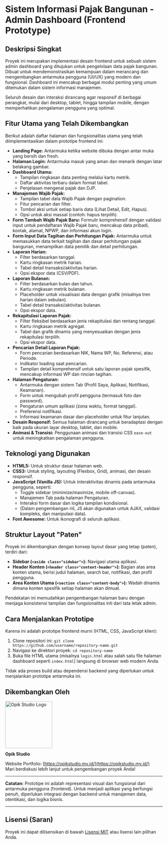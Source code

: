 # Sistem Informasi Pajak Bangunan - Admin Dashboard (Frontend Prototype)

## Deskripsi Singkat

Proyek ini merupakan implementasi desain frontend untuk sebuah sistem admin dashboard yang ditujukan untuk pengelolaan data pajak bangunan. Dibuat untuk mendemonstrasikan kemampuan dalam merancang dan mengembangkan antarmuka pengguna (UI/UX) yang modern dan fungsional. Dashboard ini mencakup berbagai modul penting yang umum ditemukan dalam sistem informasi manajemen.

Seluruh desain dan interaksi dirancang agar responsif di berbagai perangkat, mulai dari desktop, tablet, hingga tampilan mobile, dengan memperhatikan pengalaman pengguna yang optimal.

## Fitur Utama yang Telah Dikembangkan

Berikut adalah daftar halaman dan fungsionalitas utama yang telah diimplementasikan dalam prototipe frontend ini:

- **Landing Page:** Antarmuka ketika website dibuka dengan antar muka yang bersih dan fresh.
- **Halaman Login:** Antarmuka masuk yang aman dan menarik dengan latar belakang gambar.
- **Dashboard Utama:**
  - Tampilan ringkasan data penting melalui kartu metrik.
  - Daftar aktivitas terbaru dalam format tabel.
  - Penjelasan mengenai pajak dan DJP.
- **Manajemen Wajib Pajak:**
  - Tampilan tabel data Wajib Pajak dengan pagination.
  - Fitur pencarian dan filter.
  - Tombol aksi untuk setiap baris data (Lihat Detail, Edit, Hapus).
  - Opsi untuk aksi massal (contoh: hapus terpilih).
- **Form Tambah Wajib Pajak Baru:** Formulir komprehensif dengan validasi input untuk pendaftaran Wajib Pajak baru, mencakup data pribadi, kontak, alamat, NPWP, dan informasi akun login.
- **Form Input Data Tagihan dan Perhitungan Pajak:** Antarmuka untuk memasukkan data terkait tagihan dan dasar perhitungan pajak bangunan, menampilkan data pemilik dan detail perhitungan.
- **Laporan Harian:**
  - Filter berdasarkan tanggal.
  - Kartu ringkasan metrik harian.
  - Tabel detail transaksi/aktivitas harian.
  - Opsi ekspor data (CSV/PDF).
- **Laporan Bulanan:**
  - Filter berdasarkan bulan dan tahun.
  - Kartu ringkasan metrik bulanan.
  - Placeholder untuk visualisasi data dengan grafik (misalnya tren harian dalam sebulan).
  - Tabel detail transaksi/aktivitas bulanan.
  - Opsi ekspor data.
- **Rekapitulasi Laporan Pajak:**
  - Filter fleksibel berdasarkan jenis rekapitulasi dan rentang tanggal.
  - Kartu ringkasan metrik agregat.
  - Tabel dan grafik dinamis yang menyesuaikan dengan jenis rekapitulasi terpilih.
  - Opsi ekspor data.
- **Pencarian Detail Laporan Pajak:**
  - Form pencarian berdasarkan NIK, Nama WP, No. Referensi, atau Periode.
  - Indikator loading saat pencarian.
  - Tampilan detail komprehensif untuk satu laporan pajak spesifik, mencakup informasi WP dan rincian tagihan.
- **Halaman Pengaturan:**
  - Antarmuka dengan sistem Tab (Profil Saya, Aplikasi, Notifikasi, Keamanan).
  - Form untuk mengubah profil pengguna (termasuk foto dan password).
  - Pengaturan umum aplikasi (zona waktu, format tanggal).
  - Preferensi notifikasi.
  - Informasi keamanan dasar dan placeholder untuk fitur lanjutan.
- **Desain Responsif:** Semua halaman dirancang untuk beradaptasi dengan baik pada ukuran layar desktop, tablet, dan mobile.
- **Animasi & Transisi:** Penggunaan animasi dan transisi CSS `ease-out` untuk meningkatkan pengalaman pengguna.

## Teknologi yang Digunakan

- **HTML5:** Untuk struktur dasar halaman web.
- **CSS3:** Untuk styling, layouting (Flexbox, Grid), animasi, dan desain responsif.
- **JavaScript (Vanilla JS):** Untuk interaktivitas dinamis pada antarmuka pengguna, seperti:
  - Toggle sidebar (minimize/maximize, mobile off-canvas).
  - Manajemen Tab pada halaman Pengaturan.
  - Interaksi form dasar dan logika tampilan kondisional.
  - (Dalam pengembangan riil, JS akan digunakan untuk AJAX, validasi kompleks, dan manipulasi data).
- **Font Awesome:** Untuk ikonografi di seluruh aplikasi.

## Struktur Layout "Paten"

Proyek ini dikembangkan dengan konsep layout dasar yang tetap (paten), terdiri dari:

- **Sidebar (`<aside class="sidebar">`):** Navigasi utama aplikasi.
- **Header Konten (`<header class="content-header">`):** Bagian atas area konten utama, berisi judul halaman, search bar, notifikasi, dan profil pengguna.
- **Area Konten Utama (`<section class="content-body">`):** Wadah dinamis dimana konten spesifik setiap halaman akan dimuat.

Pendekatan ini memudahkan pengembangan halaman baru dengan menjaga konsistensi tampilan dan fungsionalitas inti dari tata letak admin.

## Cara Menjalankan Prototipe

Karena ini adalah prototipe frontend murni (HTML, CSS, JavaScript klien):

1.  Clone repositori ini: `git clone https://github.com/username/repository-name.git`
2.  Navigasi ke direktori proyek: `cd repository-name`
3.  Buka file HTML utama (misalnya `login.html` atau salah satu file halaman dashboard seperti `index.html`) langsung di browser web modern Anda.

Tidak ada proses build atau dependensi backend yang diperlukan untuk menjalankan prototipe antarmuka ini.

## Dikembangkan Oleh

<p>
  <a href="https://opikstudio.my.id/" target="_blank">
    <img src="https://opikstudio.my.id/images/logo_White.png" alt="Opik Studio Logo" width="150" style="margin-bottom:10px;">
  </a>
  <br>
  <strong>Opik Studio</strong>
</p>

Website Portfolio: [https://opikstudio.my.id/](https://opikstudio.my.id/) <br>
Mari berdiskusi lebih lanjut untuk pengembangan proyek Anda!

---

**Catatan:** Prototipe ini adalah representasi visual dan fungsional dari antarmuka pengguna (frontend). Untuk menjadi aplikasi yang berfungsi penuh, diperlukan integrasi dengan backend untuk manajemen data, otentikasi, dan logika bisnis.

---

## Lisensi (Saran)

Proyek ini dapat dilisensikan di bawah [Lisensi MIT](https://opensource.org/licenses/MIT) atau lisensi lain pilihan Anda.

